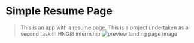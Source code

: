 # Simple Resume Page
> This is an app  with a resume page. This is a project undertaken as a second task in HNGi8 internship
![preview landing page image](http://res.cloudinary.com/dvag8e5pw/image/upload/v1629371174/Screenshot_from_2021-08-19_11-52-00.png)
